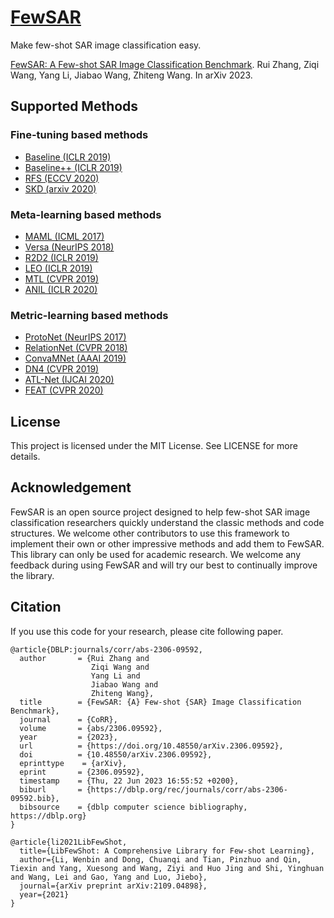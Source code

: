 # [FewSAR](https://arxiv.org/abs/2306.09592)
Make few-shot SAR image classification easy.

[FewSAR: A Few-shot SAR Image Classification Benchmark](https://arxiv.org/abs/2306.09592).
Rui Zhang, Ziqi Wang, Yang Li, Jiabao Wang, Zhiteng Wang. In arXiv 2023.<br>

## Supported Methods
### Fine-tuning based methods
+ [Baseline (ICLR 2019)](https://arxiv.org/abs/1904.04232)
+ [Baseline++ (ICLR 2019)](https://arxiv.org/abs/1904.04232)
+ [RFS (ECCV 2020)](https://arxiv.org/abs/2003.11539)
+ [SKD (arxiv 2020)](https://arxiv.org/abs/2006.09785)
### Meta-learning based methods
+ [MAML (ICML 2017)](https://arxiv.org/abs/1703.03400)
+ [Versa (NeurIPS 2018)](https://openreview.net/forum?id=HkxStoC5F7)
+ [R2D2 (ICLR 2019)](https://arxiv.org/abs/1805.08136)
+ [LEO (ICLR 2019)](https://arxiv.org/abs/1807.05960)
+ [MTL (CVPR 2019)](https://arxiv.org/abs/1812.02391)
+ [ANIL (ICLR 2020)](https://arxiv.org/abs/1909.09157)
### Metric-learning based methods
+ [ProtoNet (NeurIPS 2017)](https://arxiv.org/abs/1703.05175)
+ [RelationNet (CVPR 2018)](https://arxiv.org/abs/1711.06025)
+ [ConvaMNet (AAAI 2019)](https://ojs.aaai.org//index.php/AAAI/article/view/4885)
+ [DN4 (CVPR 2019)](https://arxiv.org/abs/1903.12290)
+ [ATL-Net (IJCAI 2020)](https://www.ijcai.org/proceedings/2020/0100.pdf)
+ [FEAT (CVPR 2020)](http://arxiv.org/abs/1812.03664)




## License
This project is licensed under the MIT License. See LICENSE for more details.

## Acknowledgement
FewSAR is an open source project designed to help few-shot SAR image classification researchers quickly understand the classic methods and code structures. We welcome other contributors to use this framework to implement their own or other impressive methods and add them to FewSAR. This library can only be used for academic research. We welcome any feedback during using FewSAR and will try our best to continually improve the library.

## Citation
If you use this code for your research, please cite following paper.
```
@article{DBLP:journals/corr/abs-2306-09592,
  author       = {Rui Zhang and
                  Ziqi Wang and
                  Yang Li and
                  Jiabao Wang and
                  Zhiteng Wang},
  title        = {FewSAR: {A} Few-shot {SAR} Image Classification Benchmark},
  journal      = {CoRR},
  volume       = {abs/2306.09592},
  year         = {2023},
  url          = {https://doi.org/10.48550/arXiv.2306.09592},
  doi          = {10.48550/arXiv.2306.09592},
  eprinttype    = {arXiv},
  eprint       = {2306.09592},
  timestamp    = {Thu, 22 Jun 2023 16:55:52 +0200},
  biburl       = {https://dblp.org/rec/journals/corr/abs-2306-09592.bib},
  bibsource    = {dblp computer science bibliography, https://dblp.org}
}

@article{li2021LibFewShot,
  title={LibFewShot: A Comprehensive Library for Few-shot Learning},
  author={Li, Wenbin and Dong, Chuanqi and Tian, Pinzhuo and Qin, Tiexin and Yang, Xuesong and Wang, Ziyi and Huo Jing and Shi, Yinghuan and Wang, Lei and Gao, Yang and Luo, Jiebo},
  journal={arXiv preprint arXiv:2109.04898},
  year={2021}
}
```
